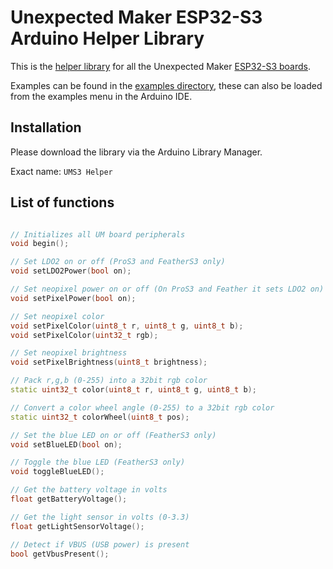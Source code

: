 # Unexpected Maker ESP32-S3 Arduino Helper Library

This is the [helper library](https://github.com/UnexpectedMaker/esp32s3-arduino-helper) for all the Unexpected Maker [ESP32-S3 boards](https://esp32s3.com).

Examples can be found in the [examples directory](https://github.com/UnexpectedMaker/esp32s3-arduino-helper/tree/main/examples), these can also be loaded from the examples menu in the Arduino IDE.

## Installation

Please download the library via the Arduino Library Manager.

Exact name: `UMS3 Helper`

## List of functions

```c++

// Initializes all UM board peripherals
void begin();

// Set LDO2 on or off (ProS3 and FeatherS3 only)
void setLDO2Power(bool on);

// Set neopixel power on or off (On ProS3 and Feather it sets LDO2 on)
void setPixelPower(bool on);

// Set neopixel color
void setPixelColor(uint8_t r, uint8_t g, uint8_t b);
void setPixelColor(uint32_t rgb);

// Set neopixel brightness
void setPixelBrightness(uint8_t brightness);

// Pack r,g,b (0-255) into a 32bit rgb color
static uint32_t color(uint8_t r, uint8_t g, uint8_t b);

// Convert a color wheel angle (0-255) to a 32bit rgb color
static uint32_t colorWheel(uint8_t pos);

// Set the blue LED on or off (FeatherS3 only)
void setBlueLED(bool on);

// Toggle the blue LED (FeatherS3 only)
void toggleBlueLED();

// Get the battery voltage in volts
float getBatteryVoltage();

// Get the light sensor in volts (0-3.3)
float getLightSensorVoltage();

// Detect if VBUS (USB power) is present
bool getVbusPresent();
```
